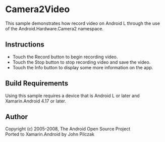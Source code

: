 Camera2Video
==================
This sample demonstrates how record video on Android L through the use of the Android.Hardware.Camera2 namespace.

Instructions
------------

* Touch the Record button to begin recording video.
* Touch the Stop button to stop recording video and save the video.
* Touch the Info button to display some more information on the app.

Build Requirements
------------------
Using this sample requires a device that is Android L or later and Xamarin.Android 4.17 or later.

Author
------
Copyright (c) 2005-2008, The Android Open Source Project  
Ported to Xamarin.Android by John Pilczak

